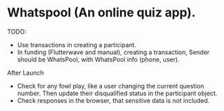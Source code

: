 # Whatspool (An online quiz app).

TODO:

- Use transactions in creating a participant.
- In funding (Flutterwave and manual), creating a transaction, Sender should be WhatsPool, with WhatsPool info (phone, user).

After Launch

- Check for any fowl play, like a user changing the current question
  number. Then update their disqualified status in the participant object.
- Check responses in the browser, that sensitive data is not included.
